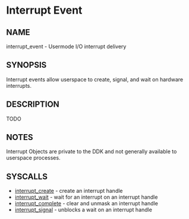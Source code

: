 # Interrupt Event

## NAME

interrupt\_event - Usermode I/O interrupt delivery

## SYNOPSIS

Interrupt events allow userspace to create, signal, and wait on
hardware interrupts.

## DESCRIPTION

TODO

## NOTES

Interrupt Objects are private to the DDK and not generally available
to userspace processes.

## SYSCALLS

+ [interrupt_create](../syscalls/interrupt_create.md) - create an interrupt handle
+ [interrupt_wait](../syscalls/interrupt_wait.md) - wait for an interrupt on an interrupt handle
+ [interrupt_complete](../syscalls/interrupt_complete.md) - clear and unmask an interrupt handle
+ [interrupt_signal](../syscalls/interrupt_signal.md) - unblocks a wait on an interrupt handle

